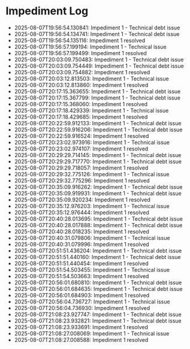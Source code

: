 # Impediment Log

- 2025-08-07T19:56:54.130841: Impediment 1 - Technical debt issue
- 2025-08-07T19:56:54.134741: Impediment 1 - Technical debt issue
- 2025-08-07T19:56:54.135116: Impediment 1 resolved
- 2025-08-07T19:56:57.199194: Impediment 1 - Technical issue
- 2025-08-07T19:56:57.199499: Impediment 1 resolved
- 2025-08-07T20:03:09.750483: Impediment 1 - Technical debt issue
- 2025-08-07T20:03:09.754449: Impediment 1 - Technical debt issue
- 2025-08-07T20:03:09.754882: Impediment 1 resolved
- 2025-08-07T20:03:12.813503: Impediment 1 - Technical issue
- 2025-08-07T20:03:12.813860: Impediment 1 resolved
- 2025-08-07T20:17:15.363655: Impediment 1 - Technical debt issue
- 2025-08-07T20:17:15.367799: Impediment 1 - Technical debt issue
- 2025-08-07T20:17:15.368060: Impediment 1 resolved
- 2025-08-07T20:17:18.429339: Impediment 1 - Technical issue
- 2025-08-07T20:17:18.429685: Impediment 1 resolved
- 2025-08-07T20:22:59.912133: Impediment 1 - Technical debt issue
- 2025-08-07T20:22:59.916206: Impediment 1 - Technical debt issue
- 2025-08-07T20:22:59.916524: Impediment 1 resolved
- 2025-08-07T20:23:02.973916: Impediment 1 - Technical issue
- 2025-08-07T20:23:02.974107: Impediment 1 resolved
- 2025-08-07T20:29:29.714145: Impediment 1 - Technical debt issue
- 2025-08-07T20:29:29.717770: Impediment 1 - Technical debt issue
- 2025-08-07T20:29:29.718057: Impediment 1 resolved
- 2025-08-07T20:29:32.775126: Impediment 1 - Technical issue
- 2025-08-07T20:29:32.775296: Impediment 1 resolved
- 2025-08-07T20:35:09.916262: Impediment 1 - Technical debt issue
- 2025-08-07T20:35:09.919931: Impediment 1 - Technical debt issue
- 2025-08-07T20:35:09.920234: Impediment 1 resolved
- 2025-08-07T20:35:12.976203: Impediment 1 - Technical issue
- 2025-08-07T20:35:12.976444: Impediment 1 resolved
- 2025-08-07T20:40:28.013695: Impediment 1 - Technical debt issue
- 2025-08-07T20:40:28.017888: Impediment 1 - Technical debt issue
- 2025-08-07T20:40:28.018235: Impediment 1 resolved
- 2025-08-07T20:40:31.079806: Impediment 1 - Technical issue
- 2025-08-07T20:40:31.079996: Impediment 1 resolved
- 2025-08-07T20:51:51.436204: Impediment 1 - Technical debt issue
- 2025-08-07T20:51:51.440160: Impediment 1 - Technical debt issue
- 2025-08-07T20:51:51.440454: Impediment 1 resolved
- 2025-08-07T20:51:54.503455: Impediment 1 - Technical issue
- 2025-08-07T20:51:54.503663: Impediment 1 resolved
- 2025-08-07T20:56:01.680810: Impediment 1 - Technical debt issue
- 2025-08-07T20:56:01.684635: Impediment 1 - Technical debt issue
- 2025-08-07T20:56:01.684903: Impediment 1 resolved
- 2025-08-07T20:56:04.736727: Impediment 1 - Technical issue
- 2025-08-07T20:56:04.736930: Impediment 1 resolved
- 2025-08-07T21:08:23.927747: Impediment 1 - Technical debt issue
- 2025-08-07T21:08:23.932821: Impediment 1 - Technical debt issue
- 2025-08-07T21:08:23.933691: Impediment 1 resolved
- 2025-08-07T21:08:27.008069: Impediment 1 - Technical issue
- 2025-08-07T21:08:27.008588: Impediment 1 resolved
